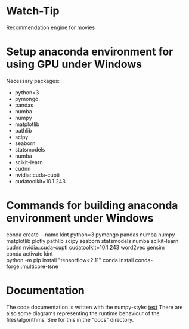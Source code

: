 # Watch-Tip
Recommendation engine for movies

# Setup anaconda environment for using GPU under Windows
Necessary packages:
- python=3
- pymongo
- pandas
- numba
- numpy
- matplotlib
- pathlib
- scipy
- seaborn
- statsmodels
- numba
- scikit-learn
- cudnn
- nvidia::cuda-cupti
- cudatoolkit=10.1.243

# Commands for building anaconda environment under Windows
conda create --name kint python=3 pymongo pandas numba numpy matplotlib plotly pathlib scipy seaborn statsmodels numba scikit-learn cudnn nvidia::cuda-cupti cudatoolkit=10.1.243 word2vec gensim\
conda activate kint\
python -m pip install "tensorflow<2.11"
conda install conda-forge::multicore-tsne

# Documentation
The code documentation is written with the numpy-style: [text](https://numpydoc.readthedocs.io/en/latest/format.html)
There are also some diagrams representing the runtime behaviour of the files/algorithms. See for this in the "docs" directory.
